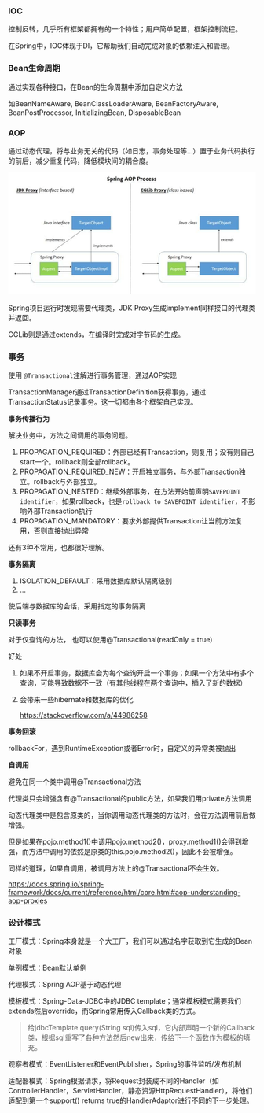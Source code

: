 ### IOC

控制反转，几乎所有框架都拥有的一个特性；用户简单配置，框架控制流程。

在Spring中，IOC体现于DI，它帮助我们自动完成对象的依赖注入和管理。



### Bean生命周期

通过实现各种接口，在Bean的生命周期中添加自定义方法

如BeanNameAware, BeanClassLoaderAware, BeanFactoryAware, BeanPostProcessor, InitializingBean, DisposableBean



### AOP

通过动态代理，将与业务无关的代码（如日志，事务处理等...）置于业务代码执行的前后，减少重复代码，降低模块间的耦合度。

<img src="assets/SpringAOPProcess.jpg" alt="SpringAOPProcess" style="zoom: 80%;" />	

Spring项目运行时发现需要代理类，JDK Proxy生成implement同样接口的代理类并返回。

CGLib则是通过extends，在编译时完成对字节码的生成。



### 事务

使用 `@Transactional`注解进行事务管理，通过AOP实现

TransactionManager通过TransactionDefinition获得事务，通过TransactionStatus记录事务。这一切都由各个框架自己实现。



**事务传播行为**

解决业务中，方法之间调用的事务问题。

1. PROPAGATION_REQUIRED：外部已经有Transaction，则复用；没有则自己start一个。rollback则全部rollback。
2. PROPAGATION_REQUIRED_NEW：开启独立事务，与外部Transaction独立。rollback与外部独立。
3. PROPAGATION_NESTED：继续外部事务，在方法开始前声明`SAVEPOINT identifier`，如果rollback，也是`rollback to SAVEPOINT identifier`，不影响外部Transaction执行
4. PROPAGATION_MANDATORY：要求外部提供Transaction让当前方法复用，否则直接抛出异常

还有3种不常用，也都很好理解。



**事务隔离**

1. ISOLATION_DEFAULT：采用数据库默认隔离级别
2. ...

使后端与数据库的会话，采用指定的事务隔离



**只读事务**

对于仅查询的方法， 也可以使用@Transactional(readOnly = true)

好处

1. 如果不开启事务，数据库会为每个查询开启一个事务；如果一个方法中有多个查询，可能导致数据不一致（有其他线程在两个查询中，插入了新的数据）

2. 会带来一些hibernate和数据库的优化

   https://stackoverflow.com/a/44986258



**事务回滚**

rollbackFor，遇到RuntimeException或者Error时，自定义的异常类被抛出



**自调用**

避免在同一个类中调用@Transactional方法

代理类只会增强含有@Transactional的public方法，如果我们用private方法调用



动态代理类中是包含原类的，当你调用动态代理类的方法时，会在方法调用前后做增强。

但是如果在pojo.method1()中调用pojo.method2()，proxy.method1()会得到增强，而方法中调用的依然是原类的this.pojo.method2()，因此不会被增强。

同样的道理，如果自调用，被调用方法上的@Transactional不会生效。

https://docs.spring.io/spring-framework/docs/current/reference/html/core.html#aop-understanding-aop-proxies



### 设计模式



工厂模式：Spring本身就是一个大工厂，我们可以通过名字获取到它生成的Bean对象

单例模式：Bean默认单例

代理模式：Spring AOP基于动态代理

模板模式：Spring-Data-JDBC中的JDBC template；通常模板模式需要我们extends然后override，而Spring常用传入Callback类的方式。

> 给jdbcTemplate.query(String sql)传入sql，它内部声明一个新的Callback类，根据sql重写了各种方法然后new出来，传给下一个函数作为模板的填充。

观察者模式：EventListener和EventPublisher，Spring的事件监听/发布机制

适配器模式：Spring根据请求，将Request封装成不同的Handler（如ControllerHandler，ServletHandler，静态资源HttpRequestHandler），将他们适配到第一个support() returns true的HandlerAdaptor进行不同的下一步处理。